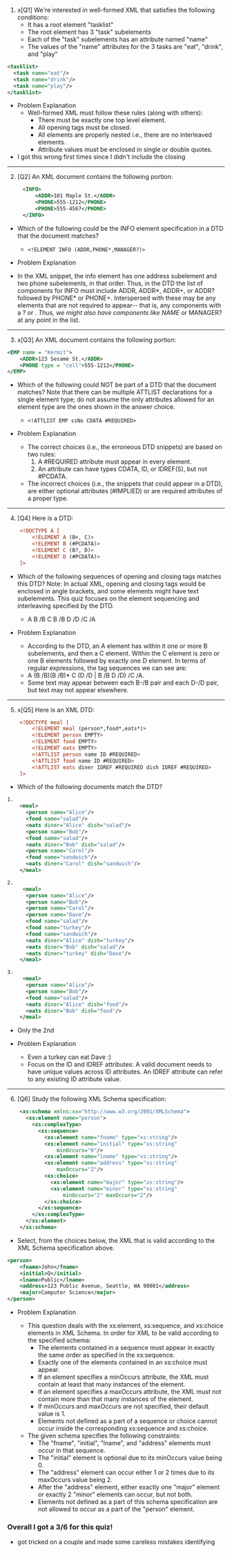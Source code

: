 1. x[Q1] We're interested in well-formed XML that satisfies the following conditions:
    - It has a root element "tasklist"
    - The root element has 3 "task" subelements
    - Each of the "task" subelements has an attribute named "name"
    - The values of the "name" attributes for the 3 tasks are "eat", "drink", and "play"

```xml
<tasklist>
  <task name="eat"/>
  <task name="drink"/>
  <task name="play"/>
</tasklist>
```
- Problem Explanation
    - Well-formed XML must follow these rules (along with others):
        - There must be exactly one top level element.
        - All opening tags must be closed.
        - All elements are properly nested i.e., there are no interleaved elements.
        - Attribute values must be enclosed in single or double quotes.
- I got this wrong first times since I didn't include the closing

---

2. [Q2] An XML document contains the following portion:

```xml
     <INFO>
         <ADDR>101 Maple St.</ADDR>
         <PHONE>555-1212</PHONE>
         <PHONE>555-4567</PHONE>
     </INFO>
```

- Which of the following could be the INFO element specification in a DTD that the document matches?
    - `<!ELEMENT INFO (ADDR,PHONE*,MANAGER?)>`

- Problem Explanation
- In the XML snippet, the info element has one address subelement and two phone subelements, in that order. Thus, in the DTD the list of components for INFO must include ADDR, ADDR*, ADDR+, or ADDR? followed by PHONE* or PHONE+. Interspersed with these may be any elements that are not required to appear-- that is, any components with a ? or *. Thus, we might also have components like NAME* or MANAGER? at any point in the list.

---

3. x[Q3] An XML document contains the following portion:

```xml
<EMP name = "Kermit">
    <ADDR>123 Sesame St.</ADDR>
    <PHONE type = "cell">555-1212</PHONE>
</EMP>
```

- Which of the following could NOT be part of a DTD that the document matches? Note that there can be multiple ATTLIST declarations for a single element type; do not assume the only attributes allowed for an element type are the ones shown in the answer choice.
    - `<!ATTLIST EMP ssNo CDATA #REQUIRED>`

- Problem Explanation
    - The correct choices (i.e., the erroneous DTD snippets) are based on two rules:
        1. A #REQUIRED attribute must appear in every element.
        2. An attribute can have types CDATA, ID, or IDREF(S), but not #PCDATA.
    - The incorrect choices (i.e., the snippets that could appear in a DTD), are either optional attributes (#IMPLIED) or are required attributes of a proper type.

---

4. [Q4] Here is a DTD:

```xml
    <!DOCTYPE A [
        <!ELEMENT A (B+, C)>
        <!ELEMENT B (#PCDATA)>
        <!ELEMENT C (B?, D)>
        <!ELEMENT D (#PCDATA)>
    ]>
```

- Which of the following sequences of opening and closing tags matches this DTD? Note: In actual XML, opening and closing tags would be enclosed in angle brackets, and some elements might have text subelements. This quiz focuses on the element sequencing and interleaving specified by the DTD.
    - A B /B C B /B D /D /C /A

- Problem Explanation
    - According to the DTD, an A element has within it one or more B subelements, and then a C element. Within the C element is zero or one B elements followed by exactly one D element. In terms of regular expressions, the tag sequences we can see are:
    - A (B /B)(B /B)* C (D /D | B /B D /D) /C /A.
    - Some text may appear between each B-/B pair and each D-/D pair, but text may not appear elsewhere.

---

5. x[Q5] Here is an XML DTD:

```xml
    <!DOCTYPE meal [
        <!ELEMENT meal (person*,food*,eats*)>
        <!ELEMENT person EMPTY>
        <!ELEMENT food EMPTY>
        <!ELEMENT eats EMPTY>
        <!ATTLIST person name ID #REQUIRED>
        <!ATTLIST food name ID #REQUIRED>
        <!ATTLIST eats diner IDREF #REQUIRED dish IDREF #REQUIRED>
    ]>
```

- Which of the following documents match the DTD?

```xml
1.
    <meal>
      <person name="Alice"/>
      <food name="salad"/>
      <eats diner="Alice" dish="salad"/>
      <person name="Bob"/>
      <food name="salad"/>
      <eats diner="Bob" dish="salad"/>
      <person name="Carol"/>
      <food name="sandwich"/>
      <eats diner="Carol" dish="sandwich"/>
    </meal>

2.
     <meal>
      <person name="Alice"/>
      <person name="Bob"/>
      <person name="Carol"/>
      <person name="Dave"/>
      <food name="salad"/>
      <food name="turkey"/>
      <food name="sandwich"/>
      <eats diner="Alice" dish="turkey"/>
      <eats diner="Bob" dish="salad"/>
      <eats diner="turkey" dish="Dave"/>
    </meal>

3.
     <meal>
      <person name="Alice"/>
      <person name="Bob"/>
      <food name="salad"/>
      <eats diner="Alice" dish="food"/>
      <eats diner="Bob" dish="food"/>
    </meal>
```

- Only the 2nd

- Problem Explanation
    - Even a turkey can eat Dave :)
    - Focus on the ID and IDREF attributes: A valid document needs to have unique values across ID attributes. An IDREF attribute can refer to any existing ID attribute value.

---

6. [Q6] Study the following XML Schema specification:

```xml
    <xs:schema xmlns:xs="http://www.w3.org/2001/XMLSchema">
      <xs:element name="person">
        <xs:complexType>
          <xs:sequence>
            <xs:element name="fname" type="xs:string"/>
            <xs:element name="initial" type="xs:string"
                minOccurs="0"/>
            <xs:element name="lname" type="xs:string"/>
            <xs:element name="address" type="xs:string"
                maxOccurs="2"/>
            <xs:choice>
              <xs:element name="major" type="xs:string"/>
              <xs:element name="minor" type="xs:string"
                  minOccurs="2" maxOccurs="2"/>
            </xs:choice>
          </xs:sequence>
        </xs:complexType>
      </xs:element>
    </xs:schema>
```

- Select, from the choices below, the XML that is valid according to the XML Schema specification above.

```xml
<person>
    <fname>John</fname>
    <initial>Q</initial>
    <lname>Public</lname>
    <address>123 Public Avenue, Seattle, WA 98001</address>
    <major>Computer Science</major>
</person>
```

- Problem Explanation

    - This question deals with the xs:element, xs:sequence, and xs:choice elements in XML Schema. In order for XML to be valid according to the specified schema:
        - The elements contained in a sequence must appear in exactly the same order as specified in the xs:sequence.
        - Exactly one of the elements contained in an xs:choice must appear.
        - If an element specifies a minOccurs attribute, the XML must contain at least that many instances of the element.
        - If an element specifies a maxOccurs attribute, the XML must not contain more than that many instances of the element.
        - If minOccurs and maxOccurs are not specified, their default value is 1.
        - Elements not defined as a part of a sequence or choice cannot occur inside the corresponding xs:sequence and xs:choice.
    - The given schema specifies the following constraints:
        - The "fname", "initial", "lname", and "address" elements must occur in that sequence.
        - The "initial" element is optional due to its minOccurs value being 0.
        - The "address" element can occur either 1 or 2 times due to its maxOccurs value being 2.
        - After the "address" element, either exactly one "major" element or exactly 2 "minor" elements can occur, but not both.
        - Elements not defined as a part of this schema specification are not allowed to occur as a part of the "person" element.


### Overall I got a 3/6 for this quiz! 
- got tricked on a couple and made some careless mistakes identifying
